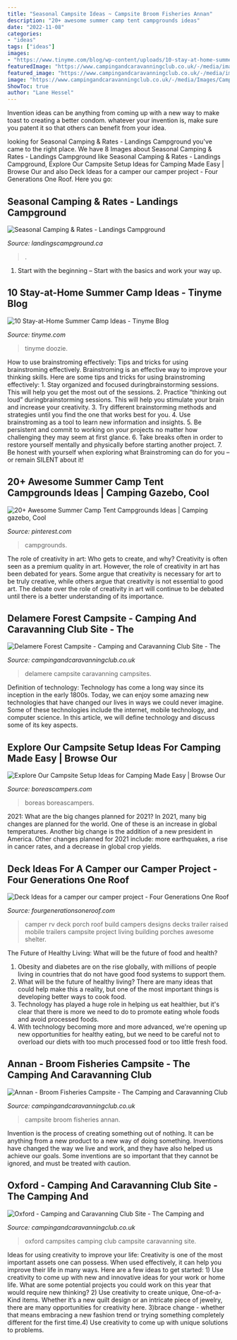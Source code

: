 ```yaml
---
title: "Seasonal Campsite Ideas ~ Campsite Broom Fisheries Annan"
description: "20+ awesome summer camp tent campgrounds ideas"
date: "2022-11-08"
categories:
- "ideas"
tags: ["ideas"]
images:
- "https://www.tinyme.com/blog/wp-content/uploads/10-stay-at-home-summer-camp-ideas/10-Stay-at-Home-Summer-Camp-Ideas-10.jpg"
featuredImage: "https://www.campingandcaravanningclub.co.uk/-/media/images/campsites/exempted/annan---broom-fisheries-campsite---85005/annan---broom-fisheries-campsite---85005---1.jpg"
featured_image: "https://www.campingandcaravanningclub.co.uk/-/media/images/campsites/club-sites/oxford/oxford-campsite-page-1.jpg"
image: "https://www.campingandcaravanningclub.co.uk/-/media/Images/Campsites/Club-Sites/Delamere-Forest/Delamere-Forest-campsite-page-1.jpg?rev=79c4d29502ff46a1927784732e54a2d9"
ShowToc: true
author: "Lane Hessel"
---
```



Invention ideas can be anything from coming up with a new way to make toast to creating a better condom. whatever your invention is, make sure you patent it so that others can benefit from your idea.

	

		
looking for Seasonal Camping &amp; Rates - Landings Campground you've came to the right place. We have 8 Images about Seasonal Camping &amp; Rates - Landings Campground like Seasonal Camping &amp; Rates - Landings Campground, Explore Our Campsite Setup Ideas for Camping Made Easy | Browse Our and also Deck Ideas for a camper our camper project - Four Generations One Roof. Here you go:
		
    
## Seasonal Camping &amp; Rates - Landings Campground

<img loading=lazy src="https://landingscampground.ca/sites/landingscampground_01/images/740x300_slideshow/seasonal.jpg" onerror="this.onerror=null;this.src='https://tse3.mm.bing.net/th?id=OIP.w2eUrmjOlgxPgBN4j01yQgHaDA&amp;pid=15.1';" alt="Seasonal Camping &amp; Rates - Landings Campground">

_Source: landingscampground.ca_

>. 

	

1. Start with the beginning – Start with the basics and work your way up.

    
## 10 Stay-at-Home Summer Camp Ideas - Tinyme Blog

<img loading=lazy src="https://www.tinyme.com/blog/wp-content/uploads/10-stay-at-home-summer-camp-ideas/10-Stay-at-Home-Summer-Camp-Ideas-10.jpg" onerror="this.onerror=null;this.src='https://tse4.mm.bing.net/th?id=OIP.Qu9HkrEHKeFRSPd0FxsqqgHaJu&amp;pid=15.1';" alt="10 Stay-at-Home Summer Camp Ideas - Tinyme Blog">

_Source: tinyme.com_

>tinyme doozie. 

	

How to use brainstroming effectively: Tips and tricks for using brainstroming effectively.
Brainstroming is an effective way to improve your thinking skills. Here are some tips and tricks for using brainstroming effectively: 1. Stay organized and focused duringbrainstorming sessions. This will help you get the most out of the sessions. 2. Practice “thinking out loud” duringbrainstorming sessions. This will help you stimulate your brain and increase your creativity. 3. Try different brainstorming methods and strategies until you find the one that works best for you. 4. Use brainstroming as a tool to learn new information and insights. 5. Be persistent and commit to working on your projects no matter how challenging they may seem at first glance. 6. Take breaks often in order to restore yourself mentally and physically before starting another project. 7. Be honest with yourself when exploring what Brainstroming can do for you – or remain SILENT about it!

    
## 20+ Awesome Summer Camp Tent Campgrounds Ideas | Camping Gazebo, Cool

<img loading=lazy src="https://i.pinimg.com/736x/58/5f/76/585f7624165017cea7c61088d325ff28.jpg" onerror="this.onerror=null;this.src='https://tse2.mm.bing.net/th?id=OIP.6NiexlQp9k7x76jH2VJ2eAHaF-&amp;pid=15.1';" alt="20+ Awesome Summer Camp Tent Campgrounds Ideas | Camping gazebo, Cool">

_Source: pinterest.com_

>campgrounds. 

	

The role of creativity in art: Who gets to create, and why?
Creativity is often seen as a premium quality in art. However, the role of creativity in art has been debated for years. Some argue that creativity is necessary for art to be truly creative, while others argue that creativity is not essential to good art. The debate over the role of creativity in art will continue to be debated until there is a better understanding of its importance.

    
## Delamere Forest Campsite - Camping And Caravanning Club Site - The

<img loading=lazy src="https://www.campingandcaravanningclub.co.uk/-/media/Images/Campsites/Club-Sites/Delamere-Forest/Delamere-Forest-campsite-page-1.jpg?rev=79c4d29502ff46a1927784732e54a2d9" onerror="this.onerror=null;this.src='https://tse1.mm.bing.net/th?id=OIP.n15UMo3zYu6WxGQQrcxcbwHaLH&amp;pid=15.1';" alt="Delamere Forest Campsite - Camping and Caravanning Club Site - The">

_Source: campingandcaravanningclub.co.uk_

>delamere campsite caravanning campsites. 

	

Definition of technology:
Technology has come a long way since its inception in the early 1800s. Today, we can enjoy some amazing new technologies that have changed our lives in ways we could never imagine. Some of these technologies include the internet, mobile technology, and computer science. In this article, we will define technology and discuss some of its key aspects.

    
## Explore Our Campsite Setup Ideas For Camping Made Easy | Browse Our

<img loading=lazy src="https://boreascampers.com/media/std/background/background_105_4eJe8mo.wide.jpg" onerror="this.onerror=null;this.src='https://tse1.mm.bing.net/th?id=OIP.sUL9ODYSH3VFrPgVMNZ03AHaE8&amp;pid=15.1';" alt="Explore Our Campsite Setup Ideas for Camping Made Easy | Browse Our">

_Source: boreascampers.com_

>boreas boreascampers. 

	

2021: What are the big changes planned for 2021?
In 2021, many big changes are planned for the world. One of these is an increase in global temperatures. Another big change is the addition of a new president in America. Other changes planned for 2021 include: more earthquakes, a rise in cancer rates, and a decrease in global crop yields.

    
## Deck Ideas For A Camper our Camper Project - Four Generations One Roof

<img loading=lazy src="https://i1.wp.com/www.fourgenerationsoneroof.com/wp-content/uploads/2014/05/deck-ideas-camper-raised-deck.jpg?fit=600%2C400&amp;ssl=1" onerror="this.onerror=null;this.src='https://tse1.mm.bing.net/th?id=OIP.Thdq6aTU4Qgv212H8PHAiQHaE8&amp;pid=15.1';" alt="Deck Ideas for a camper our camper project - Four Generations One Roof">

_Source: fourgenerationsoneroof.com_

>camper rv deck porch roof build campers designs decks trailer raised mobile trailers campsite project living building porches awesome shelter. 

	

The Future of Healthy Living: What will be the future of food and health?
1. Obesity and diabetes are on the rise globally, with millions of people living in countries that do not have good food systems to support them. 
2. What will be the future of healthy living? There are many ideas that could help make this a reality, but one of the most important things is developing better ways to cook food. 
3. Technology has played a huge role in helping us eat healthier, but it's clear that there is more we need to do to promote eating whole foods and avoid processed foods. 
4. With technology becoming more and more advanced, we're opening up new opportunities for healthy eating, but we need to be careful not to overload our diets with too much processed food or too little fresh food.

    
## Annan - Broom Fisheries Campsite - The Camping And Caravanning Club

<img loading=lazy src="https://www.campingandcaravanningclub.co.uk/-/media/images/campsites/exempted/annan---broom-fisheries-campsite---85005/annan---broom-fisheries-campsite---85005---1.jpg" onerror="this.onerror=null;this.src='https://tse1.mm.bing.net/th?id=OIP.urNSWUHLKxY3V75_OAe61gHaCp&amp;pid=15.1';" alt="Annan - Broom Fisheries Campsite - The Camping and Caravanning Club">

_Source: campingandcaravanningclub.co.uk_

>campsite broom fisheries annan. 

	

Invention is the process of creating something out of nothing. It can be anything from a new product to a new way of doing something. Inventions have changed the way we live and work, and they have also helped us achieve our goals. Some inventions are so important that they cannot be ignored, and must be treated with caution.

    
## Oxford - Camping And Caravanning Club Site - The Camping And

<img loading=lazy src="https://www.campingandcaravanningclub.co.uk/-/media/images/campsites/club-sites/oxford/oxford-campsite-page-1.jpg" onerror="this.onerror=null;this.src='https://tse4.mm.bing.net/th?id=OIP.u-zl7QZr7JhDkmapZ-pq7AHaLH&amp;pid=15.1';" alt="Oxford - Camping and Caravanning Club Site - The Camping and">

_Source: campingandcaravanningclub.co.uk_

>oxford campsites camping club campsite caravanning site. 

	

Ideas for using creativity to improve your life:
Creativity is one of the most important assets one can possess. When used effectively, it can help you improve their life in many ways. Here are a few ideas to get started: 1) Use creativity to come up with new and innovative ideas for your work or home life. What are some potential projects you could work on this year that would require new thinking? 2) Use creativity to create unique, One-of-a-Kind items. Whether it’s a new quilt design or an intricate piece of jewelry, there are many opportunities for creativity here. 3)brace change - whether that means embracing a new fashion trend or trying something completely different for the first time.4) Use creativity to come up with unique solutions to problems.


